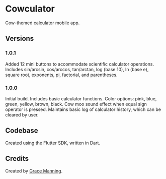 # Cowculator

Cow-themed calculator mobile app.

## Versions

### 1.0.1

Added 12 mini buttons to accommodate scientific calculator operations. Includes sin/arcsin, cos/arccos, tan/arctan, log (base 10), ln (base e), square root, exponents, pi, factorial, and parentheses.

### 1.0.0

Initial build. Includes basic calculator functions. Color options: pink, blue, green, yellow, brown, black. Cow moo sound effect when equal sign operator is pressed. Maintains basic log of calculator history, which can be cleared by user.

## Codebase

Created using the Flutter SDK, written in Dart.

## Credits

Created by [Grace Manning](https://www.grace-manning.com).
